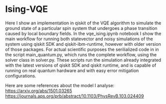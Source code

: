 # Ising-VQE
Here I show an implementation in qiskit of the VQE algorithm to simulate the ground state of a particular spin system that undergoes a phase transition caused by local boundary fields. In the vqe_ising.ipynb notebook I show the main workflow for running both statevector and noisy simulations of the system using qiskit SDK and qiskit-ibm-runtime, however with older version of those packages. For actual scientific purposes the serilialized code in in the script main_quantum.py, which runs the complete workflow, using the solver class in solver.py. These scripts run the simulation already integrated with the latest versions of qiskit SDK and qiskit runtime, and is capable of running on real quantum hardware and with easy error mitigation configurations. 

Here are some references about the model I analyse: https://arxiv.org/abs/1501.03265   https://journals.aps.org/prb/abstract/10.1103/PhysRevB.103.024409
